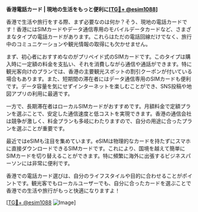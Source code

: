 **香港電話カード | 現地の生活をもっと便利に[[TG💪+ @esim1088](https://t.me/s/esim1088)]**

香港で生活や旅行をする際、まず必要なのは何か？そう、現地の電話カードです！香港にはSIMカードやデータ通信専用のモバイルデータカードなど、さまざまなタイプの電話カードがあります。これらはただの電話回線だけでなく、旅行中のコミュニケーションや観光情報の取得にも欠かせません。

まず、初心者におすすめなのがプリペイド式のSIMカードです。このタイプは購入時に一定額の料金を支払い、それを消費しながら通信や通話ができます。特に観光客向けのプランでは、香港の主要観光スポットの割引クーポンが付いている場合もあります。また、短期間の滞在者にはデータ通信専用のSIMカードも便利です。データ容量を気にせずインターネットを楽しむことができ、SNS投稿や地図アプリの利用に最適です。

一方で、長期滞在者はローカルSIMカードがおすすめです。月額料金で定額プランを選ぶことで、安定した通信速度と低コストを実現できます。香港の通信会社は競争が激しく、料金プランも多岐にわたりますので、自分の用途に合ったプランを選ぶことが重要です。

最近ではeSIMも注目を集めています。eSIMは物理的なカードを持たずにスマホに直接ダウンロードできるSIMカードです。これにより、国境を越えて簡単にSIMカードを切り替えることができます。特に頻繁に海外に出張するビジネスパーソンには非常に便利です。

香港での電話カード選びは、自分のライフスタイルや目的に合わせることがポイントです。観光客でもローカルユーザーでも、自分に合ったカードを選ぶことで香港での生活や旅行がもっと快適になりますよ！

[[TG💪+ @esim1088](https://t.me/s/esim1088) ![Image](https://i.postimg.cc/Y0z9fWf4/image.png)]